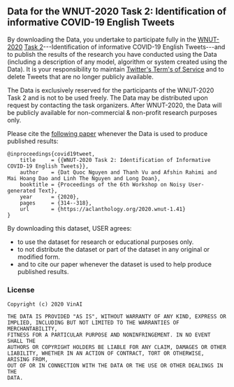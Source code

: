 ## Data for the WNUT-2020 Task 2: Identification of informative COVID-19 English Tweets

By downloading the Data, you undertake to participate fully in the [WNUT-2020](http://noisy-text.github.io/2020/) [Task 2](http://noisy-text.github.io/2020/covid19tweet-task.html)---Identification of informative COVID-19 English Tweets---and to publish the results of the research you have conducted using the  Data (including a description of any model, algorithm or system created using the Data). It is your responsibility to maintain [Twitter's Term's of Service](https://dev.twitter.com/overview/terms/policy.html) and to delete Tweets that are no longer publicly available.

The Data is exclusively reserved for the participants of the WNUT-2020 Task 2 and is not to be used freely. The Data  may be distributed upon request by contacting the task organizers. After WNUT-2020, the Data will be publicly available for non-commercial & non-profit research purposes only.

Please cite the [following paper](https://aclanthology.org/2020.wnut-1.41) whenever the Data is used to produce published results:

	@inproceedings{covid19tweet,
		title     = {{WNUT-2020 Task 2: Identification of Informative COVID-19 English Tweets}},
		author    = {Dat Quoc Nguyen and Thanh Vu and Afshin Rahimi and Mai Hoang Dao and Linh The Nguyen and Long Doan},
		booktitle = {Proceedings of the 6th Workshop on Noisy User-generated Text},
		year      = {2020},
		pages     = {314--318},
		url       = {https://aclanthology.org/2020.wnut-1.41}
	}

By downloading this dataset, USER agrees:
- to use the dataset for research or educational purposes only.
- to not distribute the dataset or part of the dataset in any original or modified form.
- and to cite our paper whenever the dataset is used to help produce published results.


### License 
	
	Copyright (c) 2020 VinAI

	THE DATA IS PROVIDED "AS IS", WITHOUT WARRANTY OF ANY KIND, EXPRESS OR
	IMPLIED, INCLUDING BUT NOT LIMITED TO THE WARRANTIES OF MERCHANTABILITY,
	FITNESS FOR A PARTICULAR PURPOSE AND NONINFRINGEMENT. IN NO EVENT SHALL THE
	AUTHORS OR COPYRIGHT HOLDERS BE LIABLE FOR ANY CLAIM, DAMAGES OR OTHER
	LIABILITY, WHETHER IN AN ACTION OF CONTRACT, TORT OR OTHERWISE, ARISING FROM,
	OUT OF OR IN CONNECTION WITH THE DATA OR THE USE OR OTHER DEALINGS IN THE
	DATA.

